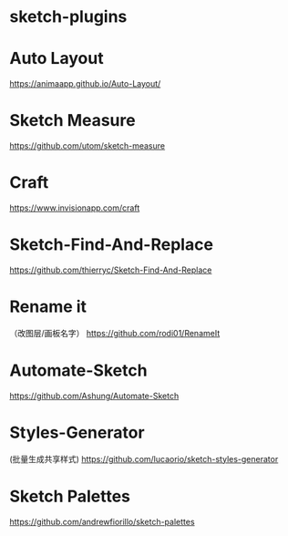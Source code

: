 # sketch-plugins

# Auto Layout
https://animaapp.github.io/Auto-Layout/

# Sketch Measure
https://github.com/utom/sketch-measure

# Craft
https://www.invisionapp.com/craft

# Sketch-Find-And-Replace
https://github.com/thierryc/Sketch-Find-And-Replace

# Rename it
（改图层/画板名字）
https://github.com/rodi01/RenameIt

# Automate-Sketch
https://github.com/Ashung/Automate-Sketch

# Styles-Generator
(批量生成共享样式)
https://github.com/lucaorio/sketch-styles-generator

# Sketch Palettes
https://github.com/andrewfiorillo/sketch-palettes
